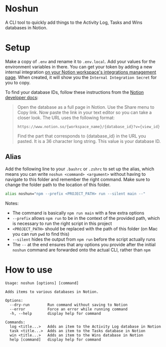 # Noshun

A CLI tool to quickly add things to the Activity Log, Tasks and Wins databases in Notion.

# Setup

Make a copy of `.env` and rename it to `.env.local`. Add your values for the environment variables in there. You can get your token by adding a new internal integration [on your Notion workspace's integrations management page](https://www.notion.so/my-integrations). When created, it will show you the `Internal Integration Secret` for you to copy.

To find your database IDs, follow these instructions from the [Notion developer docs](https://developers.notion.com/docs/working-with-databases):

> Open the database as a full page in Notion. Use the Share menu to Copy link. Now paste the link in your text editor so you can take a closer look. The URL uses the following format:
>
> `https://www.notion.so/{workspace_name}/{database_id}?v={view_id}`
>
> Find the part that corresponds to {database_id} in the URL you pasted. It is a 36 character long string. This value is your database ID.

## Alias

Add the following line to your `.bashrc` or `.zshrc` to set up the alias, which means you can write `noshun <command> <argument>` without having to navigate to this folder and remember the right command. Make sure to change the folder path to the location of this folder.

```bash
alias noshun="npm --prefix <PROJECT_PATH> run --silent main --"
```

Notes:

- The command is basically `npm run main` with a few extra options
- `--prefix` allows `npm run` to be in the context of the provided path, which is necessary to run the right script in this project
- `<PROJECT_PATH>` should be replaced with the path of this folder (on Mac you can run `pwd` to find this)
- `--silent` hides the output from `npm run` before the script actually runs
- The `--` at the end ensures that any options you provide after the initial `noshun` command are forwarded onto the actual CLI, rather than `npm`

# How to use

<!-- START: Help text -->

```
Usage: noshun [options] [command]

Adds items to various databases in Notion.

Options:
  --dry-run        Run command without saving to Notion
  --error          Force an error while running command
  -h, --help       display help for command

Commands:
  log <title...>   Adds an item to the Activity Log database in Notion
  task <title...>  Adds an item to the Tasks database in Notion
  win <title...>   Adds an item to the Wins database in Notion
  help [command]   display help for command

```
